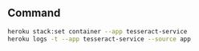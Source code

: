 ## Command

```bash
heroku stack:set container --app tesseract-service
heroku logs -t --app tesseract-service --source app
```